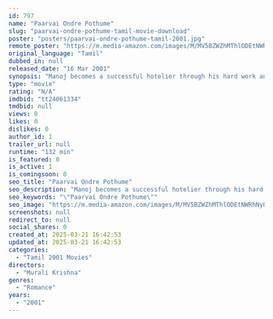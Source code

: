 ```yaml
---
id: 797
name: "Paarvai Ondre Pothume"
slug: "paarvai-ondre-pothume-tamil-movie-download"
poster: "posters/paarvai-ondre-pothume-tamil-2001.jpg"
remote_poster: "https://m.media-amazon.com/images/M/MV5BZWZhMThlODEtNWRhNy00N2YwLTk2ZGUtMjJkZGRlYWFjOTA0XkEyXkFqcGdeQXVyMTA4NDIzMTY1._V1_SX300.jpg"
original_language: "Tamil"
dubbed_in: null
released_date: "16 Mar 2001"
synopsis: "Manoj becomes a successful hotelier through his hard work and helps his best friend, Vinod, by giving him a job. Their friendship is put to the test when both of them fall in love with Neetha."
type: "movie"
rating: "N/A"
imdbid: "tt24061334"
tmdbid: null
views: 0
likes: 0
dislikes: 0
author_id: 1
trailer_url: null
runtime: "132 min"
is_featured: 0
is_active: 1
is_comingsoon: 0
seo_title: "Paarvai Ondre Pothume"
seo_description: "Manoj becomes a successful hotelier through his hard work and helps his best friend, Vinod, by giving him a job. Their friendship is put to the test when both of them fall in love with Neetha."
seo_keywords: "\"Paarvai Ondre Pothume\""
seo_image: "https://m.media-amazon.com/images/M/MV5BZWZhMThlODEtNWRhNy00N2YwLTk2ZGUtMjJkZGRlYWFjOTA0XkEyXkFqcGdeQXVyMTA4NDIzMTY1._V1_SX300.jpg"
screenshots: null
redirect_to: null
social_shares: 0
created_at: 2025-03-21 16:42:53
updated_at: 2025-03-21 16:42:53
categories:
  - "Tamil 2001 Movies"
directors:
  - "Murali Krishna"
genres:
  - "Romance"
years:
  - "2001"
---
```

